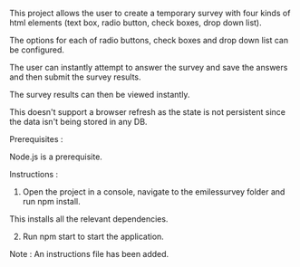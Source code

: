This project allows the user to create a temporary survey with four kinds of html elements (text box, radio button, check boxes, drop down list).

The options for each of radio buttons, check boxes and drop down list can be configured.

The user can instantly attempt to answer the survey and save the answers and then submit the survey results.

The survey results can then be viewed instantly.

This doesn't support a browser refresh as the state is not persistent since the data isn't being stored in any DB.


Prerequisites :

Node.js is a prerequisite.


Instructions :

1) Open the project in a console, navigate to the emilessurvey folder and run npm install.

This installs all the relevant dependencies.

2) Run npm start to start the application.


Note : An instructions file has been added.
